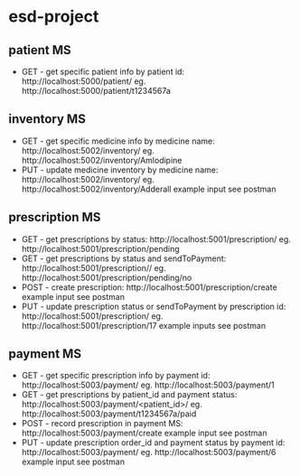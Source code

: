 # esd-project

## patient MS
* GET - get specific patient info by patient id: http://localhost:5000/patient/<id>
eg. http://localhost:5000/patient/t1234567a


## inventory MS
* GET - get specific medicine info by medicine name: http://localhost:5002/inventory/<name>
eg. http://localhost:5002/inventory/Amlodipine
* PUT - update medicine inventory by medicine name: http://localhost:5002/inventory/<name>
eg. http://localhost:5002/inventory/Adderall
example input see postman


## prescription MS
* GET - get prescriptions by status: http://localhost:5001/prescription/<status>
eg. http://localhost:5001/prescription/pending
* GET - get prescriptions by status and sendToPayment: http://localhost:5001/prescription/<status>/<sendToPayment>
eg. http://localhost:5001/prescription/pending/no
* POST - create prescription: http://localhost:5001/prescription/create
example input see postman
* PUT - update prescription status or sendToPayment by prescription id: http://localhost:5001/prescription/<id>
eg. http://localhost:5001/prescription/17
example inputs see postman


## payment MS
* GET - get specific prescription info by payment id: http://localhost:5003/payment/<id>
eg. http://localhost:5003/payment/1
* GET - get prescriptions by patient_id and payment status: http://localhost:5003/payment/<patient_id>/<status>
eg. http://localhost:5003/payment/t1234567a/paid
* POST - record prescription in payment MS: http://localhost:5003/payment/create
example input see postman
* PUT - update prescription order_id and payment status by payment id: http://localhost:5003/payment/<id>
eg. http://localhost:5003/payment/6
example input see postman

